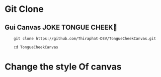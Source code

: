 # Git Clone

## Gui Canvas JOKE TONGUE CHEEK👐

```
	git clone https://github.com/Thiraphat-DEV/TongueCheekCanvas.git
```

```
	cd TongueCheekCanvas
```

# Change the style Of canvas 